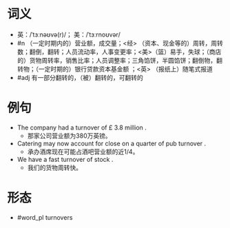 # 词义
- 英：/ˈtɜːnəʊvə(r)/； 美：/ˈtɜːrnoʊvər/
- #n （一定时期内的）营业额，成交量；<经> （资本、现金等的）周转，周转数；翻倒，翻转；人员流动率，人事变更率；<美>（篮）易手，失球；（商店的）货物周转率，销售比率；人员调整率；三角馅饼，半圆馅饼；翻倒物，翻转物；（一定时期的）银行贷款资本基金额 ；<英> （报纸上）随笔式报道
- #adj 有一部分翻转的，（被）翻转的，可翻转的
# 例句
- The company had a turnover of £ 3.8 million .
	- 那家公司营业额为380万英镑。
- Catering may now account for close on a quarter of pub turnover .
	- 承办酒席现在可能占酒吧营业额的近1\/4。
- We have a fast turnover of stock .
	- 我们的货物周转快。
# 形态
- #word_pl turnovers
